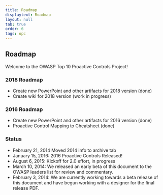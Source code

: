 ```yaml
---
title: Roadmap
displaytext: Roadmap
layout: null
tab: true
order: 6
tags: opc
---
```



## Roadmap


Welcome to the OWASP Top 10 Proactive Controls Project\!

### 2018 Roadmap 
  - Create new PowerPoint and other artifacts for 2018 version (done)
  - Create wiki for 2018 version (work in progress)

### 2016 Roadmap  
  - Create new PowerPoint and other artifacts for 2016 version (done)
  - Proactive Control Mapping to Cheatsheet (done)

### Status
  - February 21, 2014 Moved 2014 info to archive tab
  - January 15, 2016: 2016 Proactive Controls Released\!
  - August 6, 2015: Kickoff for 2.0 effort, in progress
  - March 10, 2014: We released an early beta of this document to the
    OWASP leaders list for review and commentary.
  - February 3, 2014: We are currently working towards a beta release of
    this document and have begun working with a designer for the final
    release PDF.